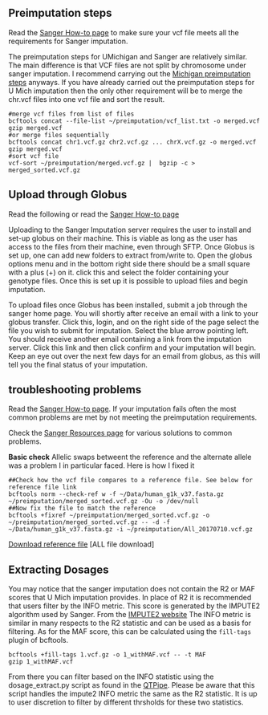 ## Preimputation steps

Read the [Sanger How-to page](https://imputation.sanger.ac.uk/?instructions=1#prepareyourdata) to make sure your vcf file meets all the requirements for Sanger imputation. 

The preimputation steps for UMichigan and Sanger are relatively similar. The main difference is that VCF files are not split by chromosome under sanger imputation.  I recommend carrying out the [Michigan preimputation steps](https://github.com/WheelerLab/Prostate-Cancer-Study/blob/master/10_MICHIGANIMP_AA.md) anyways. If you have already carried out the preimputation steps for U Mich imputation then the only other requirement will be to merge the chr.vcf files into one vcf file and sort the result.

```
#merge vcf files from list of files
bcftools concat --file-list ~/preimputation/vcf_list.txt -o merged.vcf
gzip merged.vcf
#or merge files sequentially
bcftools concat chr1.vcf.gz chr2.vcf.gz ... chrX.vcf.gz -o merged.vcf
gzip merged.vcf
#sort vcf file
vcf-sort ~/preimputation/merged.vcf.gz |  bgzip -c > merged_sorted.vcf.gz
```

## Upload through Globus

Read the following or read the [Sanger How-to page](https://imputation.sanger.ac.uk/?instructions=1#uploadyourdata)

Uploading to the Sanger Imputation server requires the user to install and set-up globus on their machine. This is viable as long as the user has access to the files from their machine, even through SFTP. Once Globus is set up, one can add new folders to extract from/write to. Open the globus options menu and in the bottom right side there should be a small square with a plus (+) on it. click this and select the folder containing your genotype files. Once this is set up it is possible to upload files and begin imputation.

To upload files once Globus has been installed, submit a job through the sanger home page. You will shortly after receive an email with a link to your globus transfer. Click this, login, and on the right side of the page select the file you wish to submit for imputation. Select the blue arrow pointing left. You should receive another email containing a link from the imputation server. Click this link and then click confirm and your imputation will begin. Keep an eye out over the next few days for an email from globus, as this will tell you the final status of your imputation.

## troubleshooting problems

Read the [Sanger How-to page](https://imputation.sanger.ac.uk/?instructions=1#prepareyourdata). If your imputation fails often the most common problems are met by not meeting the preimputation requirements.

Check the [Sanger Resources page](https://imputation.sanger.ac.uk/?resources=1) for various solutions to common problems.

**Basic check**
Allelic swaps betweent the reference and the alternate allele was a problem I in particular faced. Here is how I fixed it
```
##Check how the vcf file compares to a reference file. See below for reference file link
bcftools norm --check-ref w -f ~/Data/human_g1k_v37.fasta.gz ~/preimputation/merged_sorted.vcf.gz -Ou -o /dev/null
##Now fix the file to match the reference
bcftools +fixref ~/preimputation/merged_sorted.vcf.gz -o ~/preimputation/merged_sorted.vcf.gz -- -d -f ~/Data/human_g1k_v37.fasta.gz -i ~/preimputation/All_20170710.vcf.gz
```
[Download reference file](ftp://ftp.1000genomes.ebi.ac.uk/vol1/ftp/technical/reference/human_g1k_v37.fasta.gz)
[ALL file download]
## Extracting Dosages

You may notice that the sanger imputation does not contain the R2 or MAF scores that U Mich imputation provides. In place of R2 it is recommended that users filter by the INFO metric. This score is generated by the IMPUTE2 algorithm used by Sanger. From the [IMPUTE2 website](https://mathgen.stats.ox.ac.uk/impute/output_file_options.html#info_metric_details) The INFO metric is similar in many respects to the R2 statistic and can be used as a basis for filtering. As for the MAF score, this can be calculated using the `fill-tags` plugin of bcftools.

```
bcftools +fill-tags 1.vcf.gz -o 1_withMAF.vcf -- -t MAF
gzip 1_withMAF.vcf
```
From there you can filter based on the INFO statistic using the dosage_extract.py script as found in the [QTPipe](https://github.com/WheelerLab/QTPipe/blob/master/codes/filtering/dosage_extract.py). Please be aware that this script handles the impute2 INFO metric the same as the R2 statistic. It is up to user discretion to filter by different thrsholds for these two statistics.
